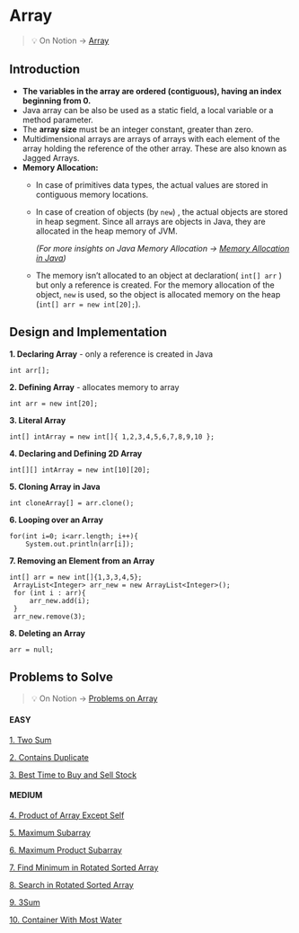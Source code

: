 # **Array**
>💡 On Notion → [Array](https://www.notion.so/Array-7ceff335353547cea71713b11e495a5d)

## **Introduction**

- **The variables in the array are ordered (contiguous), having an index beginning from 0.**
- Java array can be also be used as a static field, a local variable or a method parameter.
- The **array size** must be an integer constant, greater than zero.
- Multidimensional arrays are arrays of arrays with each element of the array holding the reference of the other array. These are also known as Jagged Arrays.
- **Memory Allocation:**
    - In case of primitives data types, the actual values are stored in contiguous memory locations.
    - In case of creation of objects (by `new`) , the actual objects are stored in heap segment. Since all arrays are objects in Java, they are allocated in the heap memory of JVM.
        
        *(For more insights on Java Memory Allocation → [Memory Allocation in Java](https://www.notion.so/Memory-Allocation-in-Java-c45580c5299e4264bbabb45daad32e77))*
        
    - The memory isn’t allocated to an object at declaration( `int[] arr` ) but only a reference is created. For the memory allocation of the object, `new` is used, so the object is allocated memory on the heap (`int[] arr = new int[20];`).



## **Design and Implementation**

**1. Declaring Array** - only a reference is created in Java
```
int arr[];
```

**2. Defining Array** - allocates memory to array
```
int arr = new int[20];
```

**3. Literal Array**
```
int[] intArray = new int[]{ 1,2,3,4,5,6,7,8,9,10 };
```

**4. Declaring and Defining 2D Array**
```
int[][] intArray = new int[10][20];
```

**5. Cloning Array in Java**
```
int cloneArray[] = arr.clone();
```

**6. Looping over an Array**
```
for(int i=0; i<arr.length; i++){
	System.out.println(arr[i]);
```

**7. Removing an Element from an Array**
```
int[] arr = new int[]{1,3,3,4,5};
 ArrayList<Integer> arr_new = new ArrayList<Integer>();
 for (int i : arr){
     arr_new.add(i);
 }
 arr_new.remove(3);
```

**8. Deleting an Array**
```
arr = null;
```


## Problems to Solve
>💡 On Notion → [Problems on Array](https://www.notion.so/957105dbc51f437da69690edb7313113?v=839ff4599fd647d1a9b6405f01df84bb)


#### EASY
[1. Two Sum](https://www.notion.so/Two-Sum-7de5bfc6a9e84770815a15a7baba705b)

[2. Contains Duplicate](https://www.notion.so/Contains-Duplicate-7ef46634b4f841c19fac5e9a8d69caa9)

[3. Best Time to Buy and Sell Stock](https://www.notion.so/Best-Time-to-Buy-and-Sell-Stock-56915dac97ec48cbb2ee22ba7040a10b)


#### MEDIUM
[4. Product of Array Except Self](https://www.notion.so/Product-of-Array-Except-Self-e283fe836436453eb09d84f20b46462d)

[5. Maximum Subarray](https://www.notion.so/Maximum-Subarray-3647ae03bc8044549bdab2b620a6a5bc)

[6. Maximum Product Subarray](https://www.notion.so/Maximum-Product-Subarray-1fae2d4d08c241048832eaee34aeae20)

[7. Find Minimum in Rotated Sorted Array](https://www.notion.so/Find-Minimum-in-Rotated-Sorted-Array-416dd008f8814372a13bac78e6e86143)

[8. Search in Rotated Sorted Array](https://www.notion.so/Search-in-Rotated-Sorted-Array-258d20b0976f474caced006eb066da6a)

[9. 3Sum](https://www.notion.so/3Sum-0dba4ccb414c4cfe994d182cbfef8fd8)

[10. Container With Most Water](https://www.notion.so/Container-With-Most-Water-2b9035c70624491599f4161452f38307)
	
